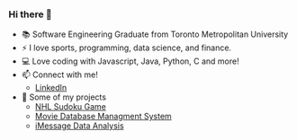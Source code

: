 ### Hi there 👋



- 📚 Software Engineering Graduate from Toronto Metropolitan University
- ⚡ I love sports, programming, data science, and finance.
- 💻 Love coding with Javascript, Java, Python, C and more!
- 📫 Connect with me!
  - [LinkedIn](https://www.linkedin.com/in/anthonyvalenti2001/)
- 📝 Some of my projects
  - [NHL Sudoku Game](https://github.com/AnthonyValenti/Teammate-Grids)
  - [Movie Database Managment System](https://github.com/AnthonyValenti/Java-WebApplication-Project)
  - [iMessage Data Analysis](https://github.com/AnthonyValenti/IMessageWrappedPython)   


